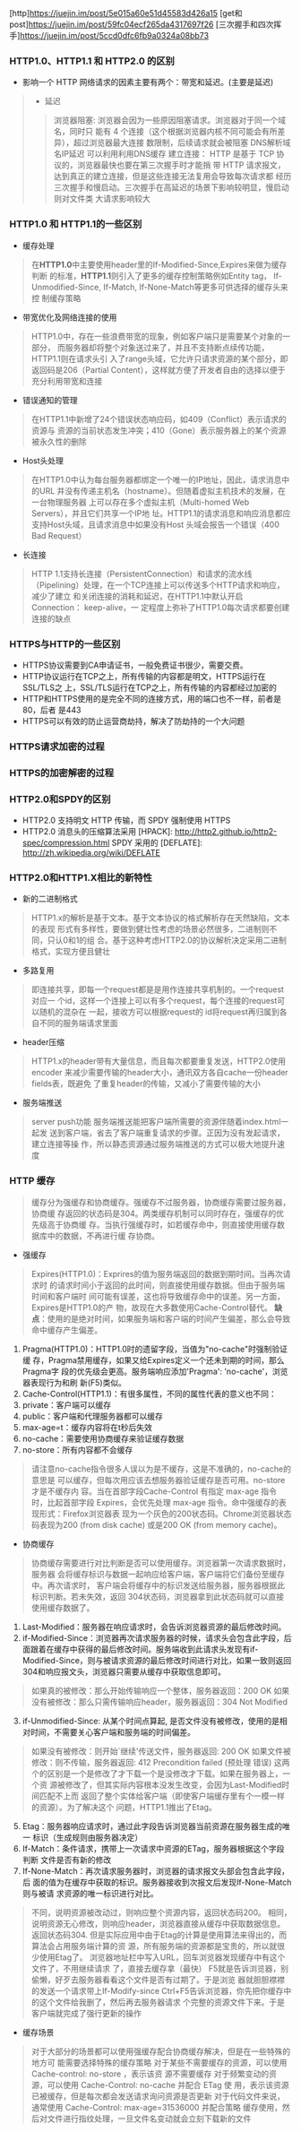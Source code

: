 [http]https://juejin.im/post/5e015a60e51d45583d426a15
[get和post]https://juejin.im/post/59fc04ecf265da4317697f26
[三次握手和四次挥手]https://juejin.im/post/5ccd0dfc6fb9a0324a08bb73

### HTTP1.0、HTTP1.1 和 HTTP2.0 的区别
- 影响一个 HTTP 网络请求的因素主要有两个：带宽和延迟。(主要是延迟)
> * 延迟
> > 浏览器阻塞: 浏览器会因为一些原因阻塞请求。浏览器对于同一个域名，同时只
能有 4 个连接（这个根据浏览器内核不同可能会有所差异），超过浏览器最大连接
数限制，后续请求就会被阻塞
> > DNS解析域名IP延迟 可以利用利用DNS缓存
> > 建立连接： HTTP 是基于 TCP 协议的，浏览器最快也要在第三次握手时才能捎
带 HTTP 请求报文，达到真正的建立连接，但是这些连接无法复用会导致每次请求都
经历三次握手和慢启动。三次握手在高延迟的场景下影响较明显，慢启动则对文件类
大请求影响较大

### HTTP1.0 和 HTTP1.1的一些区别
- 缓存处理
> 在**HTTP1.0**中主要使用header里的If-Modified-Since,Expires来做为缓存判断
的标准，**HTTP1.1**则引入了更多的缓存控制策略例如Entity tag，
If-Unmodified-Since, If-Match, If-None-Match等更多可供选择的缓存头来控
制缓存策略
- 带宽优化及网络连接的使用
> HTTP1.0中，存在一些浪费带宽的现象，例如客户端只是需要某个对象的一部分，
而服务器却将整个对象送过来了，并且不支持断点续传功能，HTTP1.1则在请求头引
入了range头域，它允许只请求资源的某个部分，即返回码是206（Partial 
Content），这样就方便了开发者自由的选择以便于充分利用带宽和连接
- 错误通知的管理
> 在HTTP1.1中新增了24个错误状态响应码，如409（Conflict）表示请求的资源与
资源的当前状态发生冲突；410（Gone）表示服务器上的某个资源被永久性的删除
- Host头处理
> 在HTTP1.0中认为每台服务器都绑定一个唯一的IP地址，因此，请求消息中的URL
并没有传递主机名（hostname）。但随着虚拟主机技术的发展，在一台物理服务器
上可以存在多个虚拟主机（Multi-homed Web Servers），并且它们共享一个IP地
址。HTTP1.1的请求消息和响应消息都应支持Host头域，且请求消息中如果没有Host
头域会报告一个错误（400 Bad Request）
- 长连接
> HTTP 1.1支持长连接（PersistentConnection）和请求的流水线
（Pipelining）处理，在一个TCP连接上可以传送多个HTTP请求和响应，减少了建立
和关闭连接的消耗和延迟，在HTTP1.1中默认开启Connection： keep-alive，一
定程度上弥补了HTTP1.0每次请求都要创建连接的缺点

### HTTPS与HTTP的一些区别
- HTTPS协议需要到CA申请证书，一般免费证书很少，需要交费。
- HTTP协议运行在TCP之上，所有传输的内容都是明文，HTTPS运行在SSL/TLS之
上，SSL/TLS运行在TCP之上，所有传输的内容都经过加密的
- HTTP和HTTPS使用的是完全不同的连接方式，用的端口也不一样，前者是80，后者
是443
- HTTPS可以有效的防止运营商劫持，解决了防劫持的一个大问题

### HTTPS请求加密的过程
### HTTPS的加密解密的过程

### HTTP2.0和SPDY的区别
- HTTP2.0 支持明文 HTTP 传输，而 SPDY 强制使用 HTTPS
- HTTP2.0 消息头的压缩算法采用 [HPACK]: http://http2.github.io/http2-spec/compression.html
SPDY 采用的 [DEFLATE]: http://zh.wikipedia.org/wiki/DEFLATE

### HTTP2.0和HTTP1.X相比的新特性
- 新的二进制格式
> HTTP1.x的解析是基于文本。基于文本协议的格式解析存在天然缺陷，文本的表现
形式有多样性，要做到健壮性考虑的场景必然很多，二进制则不同，只认0和1的组
合。基于这种考虑HTTP2.0的协议解析决定采用二进制格式，实现方便且健壮
- 多路复用
> 即连接共享，即每一个request都是是用作连接共享机制的。一个request对应一
个id，这样一个连接上可以有多个request，每个连接的request可以随机的混杂在
一起，接收方可以根据request的 id将request再归属到各自不同的服务端请求里面
- header压缩
> HTTP1.x的header带有大量信息，而且每次都要重复发送，HTTP2.0使用encoder
来减少需要传输的header大小，通讯双方各自cache一份header fields表，既避免
了重复header的传输，又减小了需要传输的大小
- 服务端推送
> server push功能 服务端推送能把客户端所需要的资源伴随着index.html一起发
送到客户端，省去了客户端重复请求的步骤。正因为没有发起请求，建立连接等操
作，所以静态资源通过服务端推送的方式可以极大地提升速度

### HTTP 缓存
> 缓存分为强缓存和协商缓存。强缓存不过服务器，协商缓存需要过服务器，协商缓
存返回的状态码是304。两类缓存机制可以同时存在，强缓存的优先级高于协商缓
存。当执行强缓存时，如若缓存命中，则直接使用缓存数据库中的数据，不再进行缓
存协商。

- 强缓存
> Expires(HTTP1.0)：Exprires的值为服务端返回的数据到期时间。当再次请求时
的请求时间小于返回的此时间，则直接使用缓存数据。但由于服务端时间和客户端时
间可能有误差，这也将导致缓存命中的误差。另一方面，Expires是HTTP1.0的产
物，故现在大多数使用Cache-Control替代。
> **缺点**：使用的是绝对时间，如果服务端和客户端的时间产生偏差，那么会导致
命中缓存产生偏差。
1. Pragma(HTTP1.0)：HTTP1.0时的遗留字段，当值为"no-cache"时强制验证缓
存，Pragma禁用缓存，如果又给Expires定义一个还未到期的时间，那么Pragma字
段的优先级会更高。服务端响应添加'Pragma': 'no-cache'，浏览器表现行为和刷
新(F5)类似。
2. Cache-Control(HTTP1.1)：有很多属性，不同的属性代表的意义也不同：
3. private：客户端可以缓存
4. public：客户端和代理服务器都可以缓存
5. max-age=t：缓存内容将在t秒后失效
6. no-cache：需要使用协商缓存来验证缓存数据
7. no-store：所有内容都不会缓存
> 请注意no-cache指令很多人误以为是不缓存，这是不准确的，no-cache的意思是
可以缓存，但每次用应该去想服务器验证缓存是否可用。no-store才是不缓存内
容。当在首部字段Cache-Control 有指定 max-age 指令时，比起首部字段 
Expires，会优先处理 max-age 指令。命中强缓存的表现形式：Firefox浏览器表
现为一个灰色的200状态码。Chrome浏览器状态码表现为200 (from disk cache)
或是200 OK (from memory cache)。

- 协商缓存
> 协商缓存需要进行对比判断是否可以使用缓存。浏览器第一次请求数据时，服务器
会将缓存标识与数据一起响应给客户端，客户端将它们备份至缓存中。再次请求时，
客户端会将缓存中的标识发送给服务器，服务器根据此标识判断。若未失效，返回
304状态码，浏览器拿到此状态码就可以直接使用缓存数据了。
1. Last-Modified：服务器在响应请求时，会告诉浏览器资源的最后修改时间。
2. if-Modified-Since：浏览器再次请求服务器的时候，请求头会包含此字段，后
面跟着在缓存中获得的最后修改时间。服务端收到此请求头发现有if-Modified-Since，则与被请求资源的最后修改时间进行对比，如果一致则返回
304和响应报文头，浏览器只需要从缓存中获取信息即可。
> 如果真的被修改：那么开始传输响应一个整体，服务器返回：200 OK
> 如果没有被修改：那么只需传输响应header，服务器返回：304 Not Modified
3. if-Unmodified-Since: 从某个时间点算起, 是否文件没有被修改，使用的是相对时间，不需要关心客户端和服务端的时间偏差。
> 如果没有被修改：则开始`继续'传送文件，服务器返回: 200 OK
> 如果文件被修改：则不传输，服务器返回: 412 Precondition failed (预处理
错误)
这两个的区别是一个是修改了才下载一个是没修改才下载。如果在服务器上，一个资
源被修改了，但其实际内容根本没发生改变，会因为Last-Modified时间匹配不上而
返回了整个实体给客户端（即使客户端缓存里有个一模一样的资源）。为了解决这个
问题，HTTP1.1推出了Etag。
5. Etag：服务器响应请求时，通过此字段告诉浏览器当前资源在服务器生成的唯一
标识（生成规则由服务器决定）
6. If-Match：条件请求，携带上一次请求中资源的ETag，服务器根据这个字段判断
文件是否有新的修改
7. If-None-Match：再次请求服务器时，浏览器的请求报文头部会包含此字段，后
面的值为在缓存中获取的标识。服务器接收到次报文后发现If-None-Match则与被请
求资源的唯一标识进行对比。
> 不同，说明资源被改动过，则响应整个资源内容，返回状态码200。
> 相同，说明资源无心修改，则响应header，浏览器直接从缓存中获取数据信息。
返回状态码304.
但是实际应用中由于Etag的计算是使用算法来得出的，而算法会占用服务端计算的资
源，所有服务端的资源都是宝贵的，所以就很少使用Etag了。
> 浏览器地址栏中写入URL，回车浏览器发现缓存中有这个文件了，不用继续请求
了，直接去缓存拿（最快）
> F5就是告诉浏览器，别偷懒，好歹去服务器看看这个文件是否有过期了。于是浏览
器就胆胆襟襟的发送一个请求带上If-Modify-since
> Ctrl+F5告诉浏览器，你先把你缓存中的这个文件给我删了，然后再去服务器请求
个完整的资源文件下来。于是客户端就完成了强行更新的操作

- 缓存场景
> 对于大部分的场景都可以使用强缓存配合协商缓存解决，但是在一些特殊的地方可
能需要选择特殊的缓存策略
> 对于某些不需要缓存的资源，可以使用 Cache-control: no-store ，表示该资
源不需要缓存
> 对于频繁变动的资源，可以使用 Cache-Control: no-cache 并配合 ETag 使
用，表示该资源已被缓存，但是每次都会发送请求询问资源是否更新
> 对于代码文件来说，通常使用 Cache-Control: max-age=31536000 并配合策略
缓存使用，然后对文件进行指纹处理，一旦文件名变动就会立刻下载新的文件
